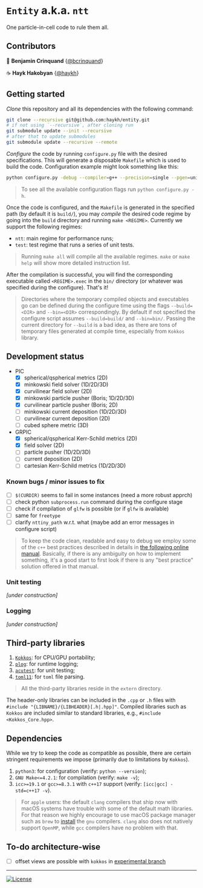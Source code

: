 # `Entity` a.k.a. `ntt`
One particle-in-cell code to rule them all.

## Contributors

🍵 __Benjamin Crinquand__ {[@bcrinquand](https://github.com/bcrinquand)}  

☕ __Hayk Hakobyan__ {[@haykh](https://github.com/haykh)}

## Getting started

_Clone_ this repository and all its dependencies with the following command:

```sh
git clone --recursive git@github.com:haykh/entity.git
# if not using `--recursive`, after cloning run
git submodule update --init --recursive
# after that to update submodules
git submodule update --recursive --remote
```

_Configure_ the code by running `configure.py` file with the desired specifications. This will generate a disposable `Makefile` which is used to build the code. Configuration example might look something like this:

```sh
python configure.py -debug --compiler=g++ --precision=single --pgen=unit/boris
```

> To see all the available configuration flags run `python configure.py -h`.

Once the code is configured, and the `Makefile` is generated in the specified path (by default it is `build/`), you may _compile_ the desired code regime by going into the `build` directory and running `make <REGIME>`. Currently we support the following regimes:

* `ntt`: main regime for performance runs;
* `test`: test regime that runs a series of unit tests.

> Running `make all` will compile all the available regimes. `make` or `make help` will show more detailed instruction list.

After the compilation is successful, you will find the corresponding executable called `<REGIME>.exec` in the `bin/` directory (or whatever was specified during the configure). That's it!

> Directories where the temporary compiled objects and executables go can be defined during the configure time using the flags `--build=<DIR>` and `--bin=<DIR>` correspondingly. By default if not specified the configure script assumes `--build=build/` and `--bin=bin/`. Passing the current directory for `--build` is a bad idea, as there are tons of temporary files generated at compile time, especially from `Kokkos` library.  

## Development status

* PIC
  - [x] spherical/qspherical metrics (2D)
  - [x] minkowski field solver (1D/2D/3D)
  - [x] curvilinear field solver (2D)
  - [x] minkowski particle pusher (Boris; 1D/2D/3D)
  - [x] curvilinear particle pusher (Boris; 2D)
  - [ ] minkowski current deposition (1D/2D/3D)
  - [ ] curvilinear current deposition (2D)
  - [ ] cubed sphere metric (3D)
* GRPIC
  - [x] spherical/qspherical Kerr-Schild metrics (2D)
  - [x] field solver (2D)
  - [ ] particle pusher (1D/2D/3D)
  - [ ] current deposition (2D)
  - [ ] cartesian Kerr-Schild metrics (1D/2D/3D)

### Known bugs / minor issues to fix

- [ ] `$(CURDIR)` seems to fail in some instances (need a more robust apprch)
- [ ] check python `subprocess.run` command during the configure stage
- [ ] check if compilation of `glfw` is possible (or if `glfw` is available)
- [ ] same for `freetype`
- [ ] clarify `nttiny_path` w.r.t. what (maybe add an error messages in configure script)

> To keep the code clean, readable and easy to debug we employ some of the `c++` best practices described in details in [the following online manual](https://www.learncpp.com/). Basically, if there is any ambiguity on how to implement something, it's a good start to first look if there is any "best practice" solution offered in that manual.

### Unit testing

_[under construction]_

### Logging

_[under construction]_

## Third-party libraries

1. [`Kokkos`](https://github.com/kokkos/kokkos/): for CPU/GPU portability;
2. [`plog`](https://github.com/SergiusTheBest/plog): for runtime logging;
3. [`acutest`](https://github.com/mity/acutest): for unit testing;
4. [`toml11`](https://github.com/ToruNiina/toml11): for `toml` file parsing.

> All the third-party libraries reside in the `extern` directory.

The header-only libraries can be included in the `.cpp` or `.h` files with `#include "{LIBNAME}/{LIBHEADER}[.h|.hpp]"`. Compiled libraries such as `Kokkos` are included similar to standard libraries, e.g., `#include <Kokkos_Core.hpp>`.

## Dependencies

While we try to keep the code as compatible as possible, there are certain stringent requirements we impose (primarily due to limitations by `Kokkos`).

1. `python3`: for configuration (verify: `python --version`);
2. `GNU Make<=4.2.1`: for compilation (verify: `make -v`);
3. `icc>=19.1` or `gcc>=8.3.1` with `c++17` support (verify: `[icc|gcc] -std=c++17 -v`).

> For `apple` users: the default `clang` compilers that ship now with macOS systems have trouble with some of the default math libraries. For that reason we highly encourage to use macOS package manager such as `brew` to [install](https://formulae.brew.sh/formula/gcc) the `gnu` compilers. `clang` also does not natively support `OpenMP`, while `gcc` compilers have no problem with that.

## To-do architecture-wise

- [ ] offset views are possible with `kokkos` in [experimental branch](https://github.com/kokkos/kokkos/wiki/Offset-View)

---

[![License](https://img.shields.io/badge/License-BSD%203--Clause-blue.svg)](https://opensource.org/licenses/BSD-3-Clause)
